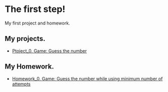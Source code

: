 # The first step!
My first project and homework.

## My projects.
* [Ptoject_0. Game: Guess the number](https://github.com/khsarik/sf_data_science/tree/master/project_0)

## My Homework.

* [Homework_0. Game: Guess the number while using minimum number of attempts](https://github.com/khsarik/sf_data_science/tree/master/homework_0)
